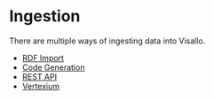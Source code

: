 # Ingestion

There are multiple ways of ingesting data into Visallo. 

* [RDF Import](./rdfimport.md)
* [Code Generation](./codegen.md)
* [REST API](./rest.md)
* [Vertexium](./vertexium.md)

